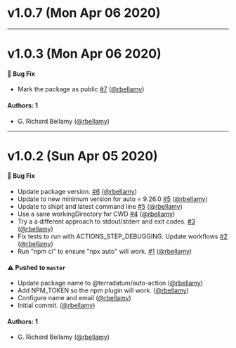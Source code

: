 # v1.0.7 (Mon Apr 06 2020)



---

# v1.0.3 (Mon Apr 06 2020)

#### 🐛 Bug Fix

- Mark the package as public [#7](https://github.com/terradatum/auto-action/pull/7) ([@rbellamy](https://github.com/rbellamy))

#### Authors: 1

- G. Richard Bellamy ([@rbellamy](https://github.com/rbellamy))

---

# v1.0.2 (Sun Apr 05 2020)

#### 🐛 Bug Fix

- Update package version. [#6](https://github.com/terradatum/auto-action/pull/6) ([@rbellamy](https://github.com/rbellamy))
- Update to new minimum version for auto = 9.26.0 [#5](https://github.com/terradatum/auto-action/pull/5) ([@rbellamy](https://github.com/rbellamy))
- Update to shipit and latest command line [#5](https://github.com/terradatum/auto-action/pull/5) ([@rbellamy](https://github.com/rbellamy))
- Use a sane workingDirectory for CWD [#4](https://github.com/terradatum/auto-action/pull/4) ([@rbellamy](https://github.com/rbellamy))
- Try a a different approach to stdout/stderr and exit codes. [#3](https://github.com/terradatum/auto-action/pull/3) ([@rbellamy](https://github.com/rbellamy))
- Fix tests to run with ACTIONS_STEP_DEBUGGING. Update workflows [#2](https://github.com/terradatum/auto-action/pull/2) ([@rbellamy](https://github.com/rbellamy))
- Run "npm ci" to ensure "npx auto" will work. [#1](https://github.com/terradatum/auto-action/pull/1) ([@rbellamy](https://github.com/rbellamy))

#### ⚠️  Pushed to `master`

- Update package name to @terradatum/auto-action ([@rbellamy](https://github.com/rbellamy))
- Add NPM_TOKEN so the npm plugin will work. ([@rbellamy](https://github.com/rbellamy))
- Configure name and email ([@rbellamy](https://github.com/rbellamy))
- Initial commit. ([@rbellamy](https://github.com/rbellamy))

#### Authors: 1

- G. Richard Bellamy ([@rbellamy](https://github.com/rbellamy))
